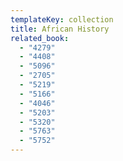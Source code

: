 ```yaml
---
templateKey: collection
title: African History
related_book:
  - "4279"
  - "4408"
  - "5096"
  - "2705"
  - "5219"
  - "5166"
  - "4046"
  - "5203"
  - "5320"
  - "5763"
  - "5752"
---
```

